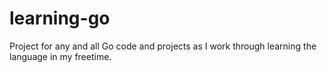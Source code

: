 # learning-go
 Project for any and all Go code and projects as I work through learning the language in my freetime. 
